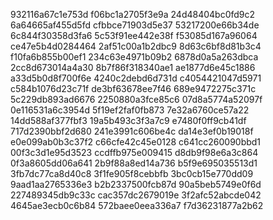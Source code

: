 932116a67c1e753d
f06bc1a2705f3e9a
24d48404bc0fd9c2
6a64665af455d5fd
cfbbce71903d5e37
53217200e66b34de
6c844f30358d3fa6
5c53f91ee442e38f
f53085d167a96064
ce47e5b4d0284464
2af51c00a1b2dbc9
8d63c6bf8d81b3c4
f10fa6b855b00ef1
234c63e4971b09b2
6878d0a5a263dbca
2cc8d673014a4a30
8b7f86f318340ae1
ae1877d6e45c1886
a33d5b0d8f700f6e
4240c2debd6d731d
c4054421047d5971
c584b1076d23c71f
de3bf63678ee7f46
689e9472275c371c
5c229db893ad6676
2250880a3fce85c6
07d8a5774a52097f
0e116531a6c3954d
5f19ef2faf0fb873
7e32a6760ce57a22
14dd588af377fbf3
19a5b493c3f3a7c9
e7480f0ff9cb41df
717d2390bbf2d680
241e3991c606be4c
da14e3ef0b19018f
e0e099ab0b3c37f2
c66cfe42c45e0128
c641cc260090bbd1
00f3c3d1e95d3523
ccdffb975e009415
d8db9f98e6a3c864
0f3a8605dd06a641
2b9f88a8ed14a736
b5f9e695035513d1
3fb7dc77ca8d40c8
3f1fe905f8cebbfb
3bc0cb15e770dd09
9aad1aa2765336e3
b2b2337500fcb87d
90a5beb5749e0f6d
227489345db9c33c
cac357dc2679019e
3f2afc52abcde042
4645ae3ecb0c6b84
572baee0eea336a7
f7d36231877a2b62
